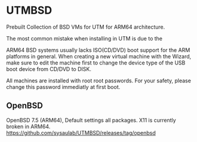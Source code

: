 # UTMBSD
Prebuilt Collection of BSD VMs for UTM for ARM64 architecture.

The most common mistake when installing  in UTM is due to the 

ARM64 BSD systems usually lacks ISO(CD/DVD) boot support for the ARM platforms in general. When creating a new virtual machine with the Wizard, make sure to edit the machine first to change the device type of the USB boot device from CD/DVD to DISK.

All machines are installed with root root passwords. 
For your safety, please change this password immediatly at first boot.

## OpenBSD
OpenBSD 7.5 (ARM64), Default settings all packages. X11 is currently broken in ARM64.
https://github.com/sysaulab/UTMBSD/releases/tag/openbsd
